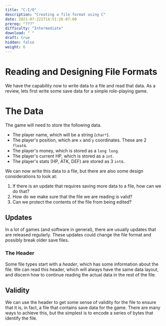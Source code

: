 ```yaml
---
title: "C:I/O"
description: "Creating a file format using C"
date: 2021-07-221T14:51:26-07:00
prereq: "???"
difficulty: "Intermediate"
download: " "
draft: true
hidden: false 
weight: 6
---
```

# Reading and Designing File Formats
We have the capability now to write data to a file and read that data. As a review, lets first write some save data for a simple role-playing game.

# The Data
The game will need to store the following data.
* The player name, which will be a string (`char*`).
* The player's position, which are `x` and `y` coordinates. These are 2 `float`s.
* The player's money, which is stored as a `long long`.
* The player's current HP, which is stored as a `int`.
* The player's stats (HP, ATK, DEF) are stored as 3 `int`s.

<!---Exercise - read and write this file-->

We can now write this data to a file, but there are also some design considerations to look at:
1. If there is an update that requires saving more data to a file, how can we do that? 
2. How do we make sure that the file we are reading is valid?
3. Can we protect the contents of the file from being edited?

## Updates
In a lot of games (and software in general), there are usually updates that are released regularly. These updates could change the file format and possibly break older save files.


### The Header
Some file types start with a *header*, which has some information about the file. We can read this header, which will always have the same data layout, and discern how to continue reading the actual data in the rest of the file.

## Validity
We can use the header to get some sense of validity for the file to ensure that it is, in fact, a file that contains save data for the game. There are many ways to achieve this, but the simplest is to encode a series of bytes that identify the file.